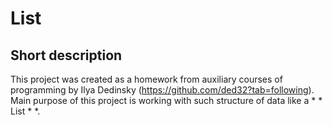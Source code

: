 # List #

## Short description ##

This project was created as a homework from auxiliary courses of programming by Ilya Dedinsky (https://github.com/ded32?tab=following). Main purpose of this project is working with such structure of data like a * * List * *. 

